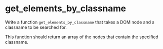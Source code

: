 # get_elements_by_classname

Write a function `get_elements_by_classname` that takes a DOM node and a classname to be searched for.

This function should return an array of the nodes that contain the specified classname.